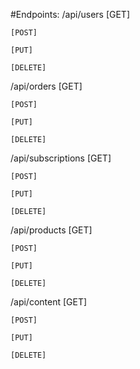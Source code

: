 ﻿#Endpoints:
/api/users
	[GET]

	[POST]

	[PUT]

	[DELETE]

/api/orders
	[GET]

	[POST]

	[PUT]

	[DELETE]

/api/subscriptions
	[GET]

	[POST]

	[PUT]

	[DELETE]

/api/products
	[GET]

	[POST]

	[PUT]

	[DELETE]

/api/content
	[GET]

	[POST]

	[PUT]

	[DELETE]